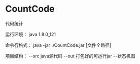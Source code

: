 # CountCode
代码统计

运行环境：
java 1.8.0_121

命令行格式：
java -jar .\CountCode.jar [文件全路径]

项目结构：
--src  java源代码
--out  打包好的可运行jar
--状态机图
